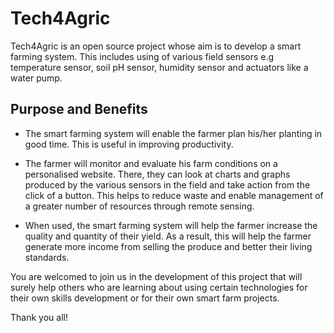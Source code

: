 # Tech4Agric

Tech4Agric is an open source project whose aim is to develop a smart farming system. This includes using of various field sensors e.g temperature sensor, soil pH sensor, humidity sensor and actuators like a water pump.

## Purpose and Benefits

* The smart farming system will enable the farmer plan his/her planting in good time. This is useful in improving productivity.

* The farmer will monitor and evaluate his farm conditions on a personalised website. There, they can look at charts and graphs produced by the various sensors in the field and take action from the click of a button. This helps to reduce waste and enable management of a greater number of resources through remote sensing.

* When used, the smart farming system will help the farmer increase the quality and quantity of their yield. As a result, this will help the farmer generate more income from selling the produce and better their living standards.

You are welcomed to join us in the development of this project that will surely help others who are learning about using certain technologies for their own skills development or for their own smart farm projects.

Thank you all!
